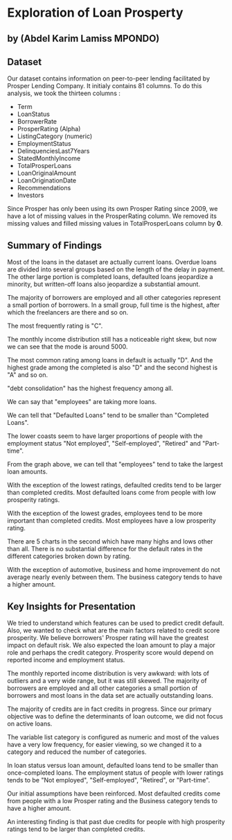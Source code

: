 # Exploration of Loan Prosperty
## by (Abdel Karim Lamiss MPONDO)


## Dataset

Our dataset contains information on peer-to-peer lending facilitated by Prosper Lending Company.
It initialy contains 81 columns. To do this analysis, we took the thirteen columns :
- Term
- LoanStatus
- BorrowerRate
- ProsperRating (Alpha)
- ListingCategory (numeric)
- EmploymentStatus
- DelinquenciesLast7Years
- StatedMonthlyIncome
- TotalProsperLoans
- LoanOriginalAmount
- LoanOriginationDate
- Recommendations
- Investors

Since Prosper has only been using its own Prosper Rating since 2009, we have a lot of missing values in the ProsperRating column. We removed its missing values and filled missing values in TotalProsperLoans column by **0**.


## Summary of Findings

Most of the loans in the dataset are actually current loans. Overdue loans are divided into several groups based on the length of the delay in payment. The other large portion is completed loans, defaulted loans jeopardize a minority, but written-off loans also jeopardize a substantial amount.

The majority of borrowers are employed and all other categories represent a small portion of borrowers. In a small group, full time is the highest, after which the freelancers are there and so on. 

The most frequently rating is "C".

The monthly income distribution still has a noticeable right skew, but now we can see that the mode is around 5000.

The most common rating among loans in default is actually "D". And the highest grade among the completed is also "D" and the second highest is "A" and so on.

"debt consolidation" has the highest frequency among all.

We can say that "employees" are taking more loans.

We can tell that "Defaulted Loans" tend to be smaller than "Completed Loans".

The lower coasts seem to have larger proportions of people with the employment status "Not employed", "Self-employed", "Retired" and "Part-time".

From the graph above, we can tell that "employees" tend to take the largest loan amounts.

With the exception of the lowest ratings, defaulted credits tend to be larger than completed credits. Most defaulted loans come from people with low prosperity ratings.

With the exception of the lowest grades, employees tend to be more important than completed credits. Most employees have a low prosperity rating.

There are 5 charts in the second which have many highs and lows other than all. There is no substantial difference for the default rates in the different categories broken down by rating.

With the exception of automotive, business and home improvement do not average nearly evenly between them. The business category tends to have a higher amount.


## Key Insights for Presentation

We tried to understand which features can be used to predict credit default. Also, we wanted to check what are the main factors related to credit score prosperity. We believe borrowers' Prosper rating will have the greatest impact on default risk. We also expected the loan amount to play a major role and perhaps the credit category. Prosperity score would depend on reported income and employment status.

The monthly reported income distribution is very awkward: with lots of outliers and a very wide range, but it was still skewed. The majority of borrowers are employed and all other categories a small portion of borrowers and most loans in the data set are actually outstanding loans.

The majority of credits are in fact credits in progress. Since our primary objective was to define the determinants of loan outcome, we did not focus on active loans.

The variable list category is configured as numeric and most of the values have a very low frequency, for easier viewing, so we changed it to a category and reduced the number of categories.

In loan status versus loan amount, defaulted loans tend to be smaller than once-completed loans. The employment status of people with lower ratings tends to be "Not employed", "Self-employed", "Retired", or "Part-time".

Our initial assumptions have been reinforced. Most defaulted credits come from people with a low Prosper rating and the Business category tends to have a higher amount.

An interesting finding is that past due credits for people with high prosperity ratings tend to be larger than completed credits.
